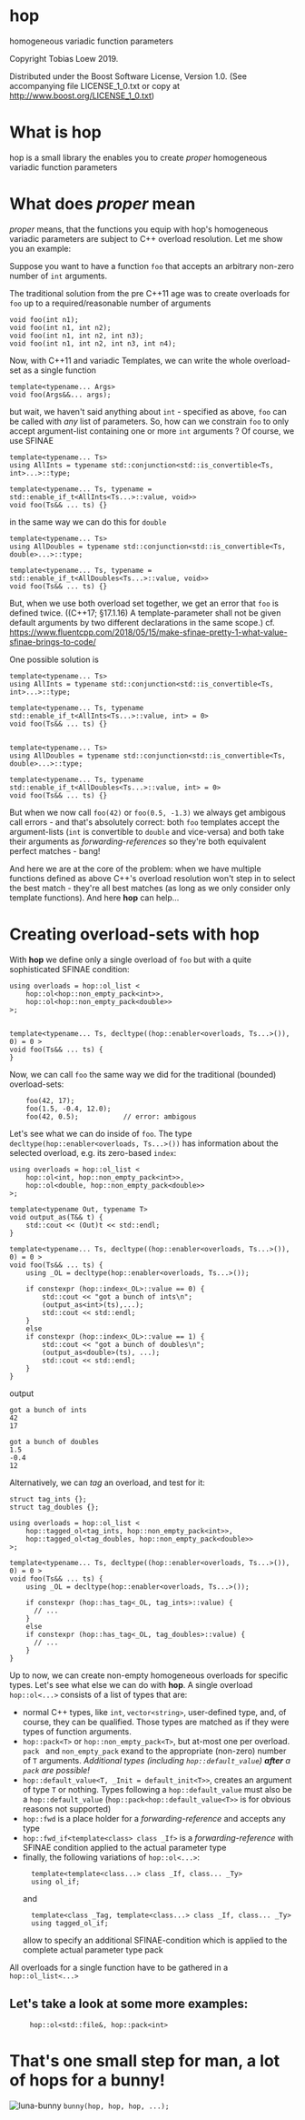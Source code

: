 # hop
homogeneous variadic function parameters

Copyright Tobias Loew 2019. 

Distributed under the Boost Software License, Version 1.0. (See accompanying file LICENSE_1_0.txt or copy at http://www.boost.org/LICENSE_1_0.txt)

# What is hop
hop is a small library the enables you to create *proper* homogeneous variadic function parameters

# What does *proper* mean
*proper* means, that the functions you equip with hop's homogeneous variadic parameters are subject to C++ overload resolution.
Let me show you an example:

Suppose you want to have a function `foo` that accepts an arbitrary non-zero number of `int` arguments.

The traditional solution from the pre C++11 age was to create overloads for `foo` up to a required/reasonable number of arguments
```
void foo(int n1);
void foo(int n1, int n2);
void foo(int n1, int n2, int n3);
void foo(int n1, int n2, int n3, int n4);
```

Now, with C++11 and variadic Templates, we can write the whole overload-set as a single function
```
template<typename... Args>
void foo(Args&&... args);
```
but wait, we haven't said anything about `int` - specified as above, `foo` can be called with *any* list of parameters. So, how can we constrain `foo` to only accept argument-list containing one or more `int` arguments ? Of course, we use SFINAE
```
template<typename... Ts>
using AllInts = typename std::conjunction<std::is_convertible<Ts, int>...>::type;

template<typename... Ts, typename = std::enable_if_t<AllInts<Ts...>::value, void>>
void foo(Ts&& ... ts) {}
```
in the same way we can do this for `double` 
```
template<typename... Ts>
using AllDoubles = typename std::conjunction<std::is_convertible<Ts, double>...>::type;

template<typename... Ts, typename = std::enable_if_t<AllDoubles<Ts...>::value, void>>
void foo(Ts&& ... ts) {}
```
But, when we use both overload set together, we get an error that `foo` is defined twice. ((C++17; §17.1.16) A template-parameter shall not be given default arguments by two different declarations in the same scope.) cf. https://www.fluentcpp.com/2018/05/15/make-sfinae-pretty-1-what-value-sfinae-brings-to-code/

One possible solution is
```
template<typename... Ts>
using AllInts = typename std::conjunction<std::is_convertible<Ts, int>...>::type;

template<typename... Ts, typename std::enable_if_t<AllInts<Ts...>::value, int> = 0>
void foo(Ts&& ... ts) {}


template<typename... Ts>
using AllDoubles = typename std::conjunction<std::is_convertible<Ts, double>...>::type;

template<typename... Ts, typename std::enable_if_t<AllDoubles<Ts...>::value, int> = 0>
void foo(Ts&& ... ts) {}
```
But when we now call `foo(42)` or `foo(0.5, -1.3)` we always get ambigous call errors - and that's absolutely correct: both `foo` templates accept the argument-lists (`int` is convertible to `double` and vice-versa) and both take their arguments as *forwarding-references* so they're both equivalent perfect matches - bang! 

And here we are at the core of the problem: when we have multiple functions defined as above C++'s overload resolution won't step in to select the best match - they're all best matches (as long as we only consider only template functions). And here __hop__ can help...

# Creating overload-sets with __hop__
With __hop__ we define only a single overload of `foo` but with a quite sophisticated SFINAE condition:
```
using overloads = hop::ol_list <
	hop::ol<hop::non_empty_pack<int>>,
	hop::ol<hop::non_empty_pack<double>>
>;


template<typename... Ts, decltype((hop::enabler<overloads, Ts...>()), 0) = 0 >
void foo(Ts&& ... ts) {
}
```
Now, we can call `foo` the same way we did for the traditional (bounded) overload-sets:
```
	foo(42, 17);
	foo(1.5, -0.4, 12.0);
	foo(42, 0.5);			// error: ambigous
```
Let's see what we can do inside of `foo`. The type `decltype(hop::enabler<overloads, Ts...>())` has information about the selected overload, e.g. its zero-based `index`:
```
using overloads = hop::ol_list <
	hop::ol<int, hop::non_empty_pack<int>>,
	hop::ol<double, hop::non_empty_pack<double>>
>;

template<typename Out, typename T>
void output_as(T&& t) {
	std::cout << (Out)t << std::endl;
}

template<typename... Ts, decltype((hop::enabler<overloads, Ts...>()), 0) = 0 >
void foo(Ts&& ... ts) {
	using _OL = decltype(hop::enabler<overloads, Ts...>());

	if constexpr (hop::index<_OL>::value == 0) {
		std::cout << "got a bunch of ints\n";
		(output_as<int>(ts),...);
		std::cout << std::endl;
	} 
	else
	if constexpr (hop::index<_OL>::value == 1) {
		std::cout << "got a bunch of doubles\n";
		(output_as<double>(ts), ...);
		std::cout << std::endl;
	}
}
```
output
```
got a bunch of ints
42
17

got a bunch of doubles
1.5
-0.4
12
```
Alternatively, we can *tag* an overload, and test for it:
```
struct tag_ints {};
struct tag_doubles {};

using overloads = hop::ol_list <
	hop::tagged_ol<tag_ints, hop::non_empty_pack<int>>,
	hop::tagged_ol<tag_doubles, hop::non_empty_pack<double>>
>;

template<typename... Ts, decltype((hop::enabler<overloads, Ts...>()), 0) = 0 >
void foo(Ts&& ... ts) {
	using _OL = decltype(hop::enabler<overloads, Ts...>());

	if constexpr (hop::has_tag<_OL, tag_ints>::value) {
      // ...
	} 
	else
	if constexpr (hop::has_tag<_OL, tag_doubles>::value) {
      // ...
	}
}
```
Up to now, we can create non-empty homogeneous overloads for specific types. Let's see what else we can do with __hop__.
A single overload `hop::ol<...>` consists of a list of types that are:
- normal C++ types, like `int`, `vector<string>`, user-defined type, and, of course, they can be qualified. Those types are matched as if they were types of function arguments.
- `hop::pack<T>` or `hop::non_empty_pack<T>`, but at-most one per overload. `pack ` and `non_empty_pack` exand to the appropriate (non-zero) number of `T` arguments. *Additional types (including `hop::default_value`) __after__ a `pack` are possible!*
- `hop::default_value<T, _Init = default_init<T>>`, creates an argument of type `T` or nothing. Types following a `hop::default_value` must also be a `hop::default_value` (`hop::pack<hop::default_value<T>>` is for obvious reasons not supported)
- `hop::fwd` is a place holder for a *forwarding-reference* and accepts any type
- `hop::fwd_if<template<class> class _If>` is a *forwarding-reference* with SFINAE condition applied to the actual parameter type
- finally, the following variations of `hop::ol<...>`:
  ```
	template<template<class...> class _If, class... _Ty>
	using ol_if;
  ```
  and
  ```
	template<class _Tag, template<class...> class _If, class... _Ty>
	using tagged_ol_if;
  ```
  allow to specify an additional SFINAE-condition which is applied to the complete actual parameter type pack

All overloads for a single function have to be gathered in a `hop::ol_list<...>`

Let's take a look at some more examples:
- 
  ```hop::ol_list<
       hop::ol<std::file&, hop::pack<int>
  ```


# That's one small step for man, a lot of hops for a bunny!
![luna-bunny](/luna.png)
`bunny(hop, hop, hop, ...);`
